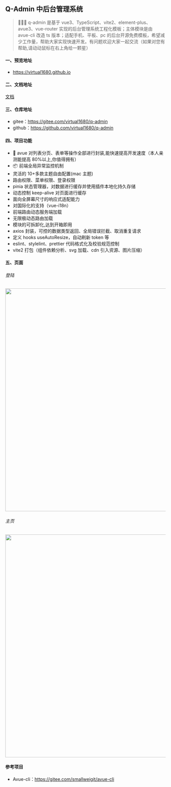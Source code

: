 ## Q-Admin 中后台管理系统

> 🎉🎉🎉 q-admin 是基于 vue3、TypeScript、vite2、element-plus、avue3、vue-router 实现的后台管理系统工程化模板；主体模块是由 avue-cli 改造 ts 版本；适配手机、平板、pc 的后台开源免费模板，希望减少工作量，帮助大家实现快速开发。有问题欢迎大家一起交流（如果对您有帮助,请动动鼠标在右上角给一颗星）

#### 一、预览地址

- https://virtual1680.github.io

#### 二、文档地址

[文档](https://www.kancloud.cn/smallwei/avue/579870)

#### 三、仓库地址

- gitee：https://gitee.com/virtual1680/q-admin
- github：https://github.com/virtual1680/q-admin

#### 四、项目功能

- 🚀 avue 对列表分页、表单等操作全部进行封装,能快速提高开发速度（本人亲测能提高 80%以上,你值得拥有）
- 📦️ 前端全局异常监控机制
- 灵活的 10+多款主题自由配置(mac 主题)
- 路由权限、菜单权限、登录权限
- pinia 状态管理器，对数据进行缓存并使用插件本地化持久存储
- 动态控制 keep-alive 对页面进行缓存
- 面向全屏幕尺寸的响应式适配能力
- 对国际化的支持（vue-i18n）
- 前端路由动态服务端加载
- 无限极动态路由加载
- 模块的可拆卸化,达到开箱即用
- axios 封装，可控的数据类型返回、全局错误拦截、取消重复请求
- 定义 hooks useAutoResize，自动刷新 token 等
- eslint、stylelint、prettier 代码格式化及校验规范控制
- vite2 打包（组件依赖分析、svg 加载、cdn 引入资源、图片压缩）

#### 五、页面

###### 登陆

<img src='https://avuejs.com/images/cli/1.png' width="700">

###### 主页

<img src='https://avuejs.com/images/cli/2.png' width="700">

#### 参考项目

- Avue-cli：https://gitee.com/smallweigit/avue-cli
